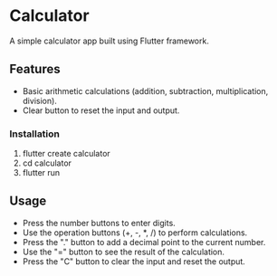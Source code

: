 ﻿# Calculator

A simple calculator app built using Flutter framework.

## Features

- Basic arithmetic calculations (addition, subtraction, multiplication, division).
- Clear button to reset the input and output.

### Installation

1. flutter create calculator
2. cd calculator
3. flutter run

## Usage

- Press the number buttons to enter digits.
- Use the operation buttons (+, -, *, /) to perform calculations.
- Press the "." button to add a decimal point to the current number.
- Use the "=" button to see the result of the calculation.
- Press the "C" button to clear the input and reset the output.

